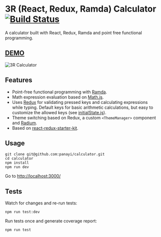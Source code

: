 # 3R (React, Redux, Ramda) Calculator [![Build Status](https://travis-ci.org/panayi/calculator.svg?branch=master)](https://travis-ci.org/panayi/calculator)
A calculator built with React, Redux, Ramda and point free functional programming.

## [DEMO](http://panayi.github.io/calculator/)
![3R Calculator](https://cloud.githubusercontent.com/assets/707005/12324852/797c1cbe-bace-11e5-8dff-f12f3c8a2e93.png)

## Features
- Point-free functional programming with [Ramda](http://ramdajs.com/).
- Math expression evaluation based on [Math.js](http://mathjs.org/).
- Uses [Redux](redux.js.org) for validating pressed keys and calculating expressions while typing. Default keys for basic arithmetic calculations, but easy to customize the allowed keys (see [initialState.js](https://github.com/panayi/calculator/blob/master/src/initialState.js)).
- Theme switching based on Redux, a custom `<ThemeManager>` component and [Radium](https://github.com/FormidableLabs/radium).
- Based on [react-redux-starter-kit](https://github.com/davezuko/react-redux-starter-kit).

## Usage

```
git clone git@github.com:panayi/calculator.git
cd calculator
npm install
npm run dev
```

Go to [http://localhost:3000/](http://localhost:3000/)

## Tests
Watch for changes and re-run tests:

```
npm run test:dev
```

Run tests once and generate coverage report:

```
npm run test
```

